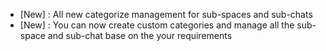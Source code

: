 - [New] : All new categorize management for sub-spaces and sub-chats
- [New] : You can now create custom categories and manage all the sub-space and sub-chat base on the your requirements 
